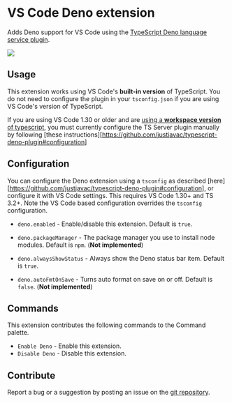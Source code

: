 # VS Code Deno extension

Adds Deno support for VS Code using the [TypeScript Deno language service plugin](https://github.com/justjavac/typescript-deno-plugin). 

[![](https://vsmarketplacebadge.apphb.com/version/justjavac.vscode-deno.svg)](https://marketplace.visualstudio.com/items?itemName=justjavac.vscode-deno)

## Usage

This extension works using VS Code's **built-in version** of TypeScript. You do not need to configure the plugin in your `tsconfig.json` if you are using VS Code's version of TypeScript.

If you are using VS Code 1.30 or older and are [using a **workspace version** of typescript](https://code.visualstudio.com/Docs/languages/typescript#_using-newer-typescript-versions), you must currently configure the TS Server plugin manually by following [these instructions][https://github.com/justjavac/typescript-deno-plugin#configuration]

## Configuration

You can configure the Deno extension using a `tsconfig` as described [here][https://github.com/justjavac/typescript-deno-plugin#configuration], or configure it with VS Code settings. This requires VS Code 1.30+ and TS 3.2+. Note the VS Code based configuration overrides the `tsconfig` configuration.

 * `deno.enabled` - Enable/disable this extension. Default is `true`.

 * `deno.packageManager` - The package manager you use to install node modules. Default is `npm`. (**Not implemented**)

 * `deno.alwaysShowStatus` - Always show the Deno status bar item. Default is `true`.

 * `deno.autoFmtOnSave` - Turns auto format on save on or off. Default is `false`. (**Not implemented**)

## Commands

This extension contributes the following commands to the Command palette.

- `Enable Deno` - Enable this extension.
- `Disable Deno` - Disable this extension.

## Contribute

Report a bug or a suggestion by posting an issue on the [git repository](https://github.com/justjavac/vscode-deno).
